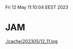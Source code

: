 Fri 12 May 11:10:04 EEST 2023
# JAM
<a href='./cache/202305/12_11.log'>./cache/202305/12_11.log</a>
